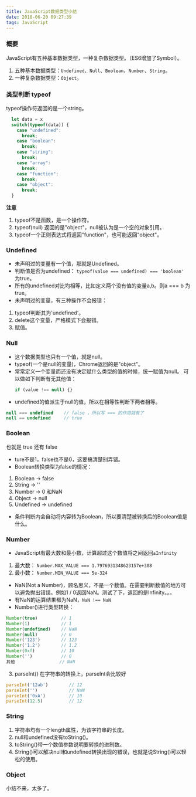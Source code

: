 ```yaml
---
title: JavaScript数据类型小结
date: 2018-06-20 09:27:39
tags: JavaScript
---
```

### 概要
JavaScript有五种基本数据类型，一种复杂数据类型。（ES6增加了Symbol）。
1. 五种基本数据类型：`Undefined`、`Null`、`Boolean`、`Number`、`String`。
2. 一种复杂数据类型：`Object`。

### 类型判断 typeof
typeof操作符返回的是一个string。
```javascript
  let data = x
  switch(typeof(data)) {
    case "undefined":
      break;
    case "boolean":
      break;
    case "string":
      break;
    case "array":
      break;
    case "function":
      break;
    case "object":
      break;
  }
```
**注意**
1. typeof不是函数，是一个操作符。
2. typeof(null) 返回的是"object"，null被认为是一个空的对象引用。
3. typeof一个正则表达式将返回"function"，也可能返回"object"。

### Undefined
- 未声明过的变量有一个值，那就是Undefined。  
- 判断值是否为undefined： `typeof(value === undefined) === 'boolean'` 为true。
- 所有的undefined对比均相等，比如定义两个没有值的变量a,b。则a === b 为true。  
- 未声明过的变量，有三种操作不会报错：
1. typeof判断其为'undefined'。
2. delete这个变量，严格模式下会报错。
3. 赋值。

### Null
- 这个数据类型也只有一个值，就是null。
- typeof(一个是null的变量)，Chrome返回的是"object"。
- 常常定义一个变量而还没有决定赋什么类型的值的时候，统一赋值为null。
  可以做如下判断有无其他值：
  ```javascript
  if (value !== null) {}
  ```
- undefined的值派生于null的值，所以在相等性判断下两者相等。
```javascript
null === undefined    // false ，所以写 === 的作用就有了
null == undefined     // true
```

### Boolean
也就是 true 还有 false
- ture不是1，false也不是0，这要搞清楚别弄错。
- Boolean转换类型为false的情况：
1. Boolean -> false
2. String  -> ''
3. Number  -> 0 和NaN
4. Object  -> null
5. Undefined -> undefined
- 条件判断内会自动将内容转为Boolean，所以要清楚被转换后的Boolean值是什么。 

### Number
- JavaScript有最大数和最小数，计算超过这个数值将之间返回`±Infinity`
1. 最大数： `Number.MAX_VALUE === 1.7976931348623157e+308`
2. 最小数： `Number.MIN_VALUE === 5e-324`
- NaN(Not a Number)，顾名思义，不是一个数值。在需要判断数值的地方可以避免抛出错误。例如1 / 0返回NaN。测试了下，返回的是Infinity。。。
- 有NaN的运算结果都为NaN，`NaN !== NaN`
- Number()进行类型转换：
```javascript
Number(true)         // 1
Number(1)            // 1
Number(undefined)    // NaN
Number(null)         // 0
Number('123')        // 123
Number('1.2')        // 1.2
Number(0xf)          // 10
Number('')           // 0
其他                 // NaN

```
3. parseInt()
在字符串的转换上，parseInt会比较好
```javascript
parseInt('12ab')        // 12
parseInt('')            // NaN
parseInt('0xA')         // 10
parseInt(12.5)          // 12
```

### String
1. 字符串均有一个length属性，为该字符串的长度。
2. null和undefined没有toString()。
3. toString()带一个数值参数说明要转换的进制数。
4. String()可以解决null和undefined转换出现的错误，也就是说String()可以轻松的使用。

### Object
小结不来，太多了。